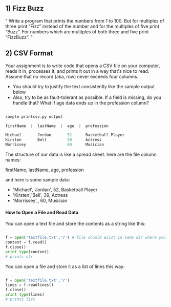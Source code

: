 ## 1) Fizz Buzz

" Write a program that prints the numbers from 1 to 100. But for multiples of three print “Fizz” instead of the number and for the multiples of five print “Buzz”. For numbers which are multiples of both three and five print “FizzBuzz”. " 

## 2) CSV Format

Your assignment is to write code that opens a CSV file on your computer, reads it in, processes it, and prints it out in a way that's nice to read. Assume that no record (aka, row) never exceeds four columns.  

+ You should try to justify the text consistently like the sample output below
+ Also, try to be as fault-tolerant as possible.  If a field is missing, do you handle that? What if age data ends up in the profession column?

````python

sample printcsv.py output

firstName  |  lastName  |  age  |  profession

Michael       Jordan       52      Basketball Player
Kirsten       Bell         39      Actress
Morrissey                  60      Musician       

````

The structure of our data is like a spread sheet.  here are the file column names: 

firstName, lastName, age, profession

and here is some sample data:

+ 'Michael', 'Jordan', 52, Basketball Player
+ 'Kirsten','Bell', 39, Actress
+ 'Morrissey',, 60, Musician

#### How to Open a File and Read Data

You can open a text file and store the contents as a string like this:

````python

f = open('textfile.txt','r') # file should exist in same dir where you're calling your script
content = f.read()
f.close()
print type(content)
# prints str
````

You can open a file and store it as a list of lines this way:

````python

f = open('textfile.txt','r')
lines = f.readlines()
f.close()
print type(lines)
# prints list
````

